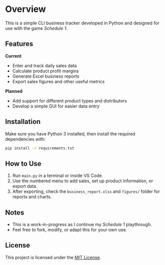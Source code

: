 # Overview

This is a simple CLI business tracker developed in Python and designed for use with the game *Schedule 1*.

## Features

**Current**
- Enter and track daily sales data
- Calculate product profit margins
- Generate Excel business reports
- Export sales figures and other useful metrics

**Planned**
- Add support for different product types and distributors
- Develop a simple GUI for easier data entry

## Installation

Make sure you have Python 3 installed, then install the required dependencies with:

```bash
pip install -r requirements.txt
```

## How to Use

1. Run `main.py` in a terminal or inside VS Code.
2. Use the numbered menu to add sales, set up product information, or export data.
3. After exporting, check the `business_report.xlsx` and `figures/` folder for reports and charts.

## Notes
- This is a work-in-progress as I continue my *Schedule 1* playthrough.
- Feel free to fork, modify, or adapt this for your own use.

## License

This project is licensed under the [MIT License](LICENSE.txt).